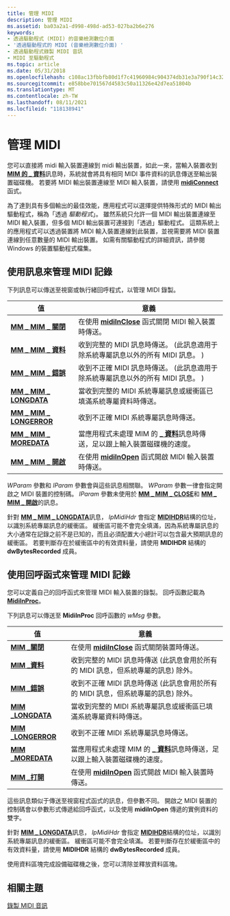 ```yaml
---
title: 管理 MIDI
description: 管理 MIDI
ms.assetid: ba03a2a1-d998-498d-ad53-027ba2b6e276
keywords:
- 透過驅動程式 (MIDI) 的音樂檢測數位介面
- '透過驅動程式的 MIDI (音樂檢測數位介面) '
- 透過驅動程式錄製 MIDI 音訊
- MIDI 至驅動程式
ms.topic: article
ms.date: 05/31/2018
ms.openlocfilehash: c108ac13fbbfb80d1f7c41960984c904374db31e3a790f14c326cf9e7946dac9
ms.sourcegitcommit: e858bbe701567d4583c50a11326e42d7ea51804b
ms.translationtype: MT
ms.contentlocale: zh-TW
ms.lasthandoff: 08/11/2021
ms.locfileid: "118138941"
---
```

# <a name="managing-midi-thru"></a>管理 MIDI

您可以直接將 midi 輸入裝置連線到 midi 輸出裝置，如此一來，當輸入裝置收到 [**MIM 的 \_ 資料**](mim-data.md)訊息時，系統就會將具有相同 MIDI 事件資料的訊息傳送至輸出裝置磁碟機。 若要將 MIDI 輸出裝置連線至 MIDI 輸入裝置，請使用 [**midiConnect**](/windows/win32/api/mmeapi/nf-mmeapi-midiconnect) 函式。

為了達到具有多個輸出的最佳效能，應用程式可以選擇提供特殊形式的 MIDI 輸出驅動程式，稱為「透過 *驅動程式*」。 雖然系統只允許一個 MIDI 輸出裝置連線至 MIDI 輸入裝置，但多個 MIDI 輸出裝置可連接到「透過」驅動程式。 這類系統上的應用程式可以透過裝置將 MIDI 輸入裝置連線到此裝置，並視需要將 MIDI 裝置連線到任意數量的 MIDI 輸出裝置。 如需有關驅動程式的詳細資訊，請參閱 Windows 的裝置驅動程式檔集。

## <a name="using-messages-to-manage-midi-recording"></a>使用訊息來管理 MIDI 記錄

下列訊息可以傳送至視窗或執行緒回呼程式，以管理 MIDI 錄製。



| 值                                          | 意義                                                                                                                                |
|------------------------------------------------|----------------------------------------------------------------------------------------------------------------------------------------|
| [**MM \_ MIM \_ 關閉**](mm-mim-close.md)         | 在使用 [**midiInClose**](/windows/win32/api/mmeapi/nf-mmeapi-midiinclose) 函式關閉 MIDI 輸入裝置時傳送。                                      |
| [**MM \_ MIM \_ 資料**](mm-mim-data.md)           | 收到完整的 MIDI 訊息時傳送。  (此訊息適用于除系統專屬訊息以外的所有 MIDI 訊息。 )           |
| [**MM \_ MIM \_ 錯誤**](mm-mim-error.md)         | 收到不正確 MIDI 訊息時傳送。  (此訊息適用于除系統專屬訊息以外的所有 MIDI 訊息。 )           |
| [**MM \_ MIM \_ LONGDATA**](mm-mim-longdata.md)   | 當收到完整的 MIDI 系統專屬訊息或緩衝區已填滿系統專屬資料時傳送。     |
| [**MM \_ MIM \_ LONGERROR**](mm-mim-longerror.md) | 收到不正確 MIDI 系統專屬訊息時傳送。                                                                        |
| [**MM \_ MIM \_ MOREDATA**](mm-mim-moredata.md)   | 當應用程式未處理 MIM 的 [**\_ 資料**](mim-data.md)訊息時傳送，足以跟上輸入裝置磁碟機的速度。 |
| [**MM \_ MIM \_ 開啟**](mm-mim-open.md)           | 在使用 [**midiInOpen**](/windows/win32/api/mmeapi/nf-mmeapi-midiinopen) 函式開啟 MIDI 輸入裝置時傳送。                                        |



 

*WParam* 參數和 *lParam* 參數會與這些訊息相關聯。 *WParam* 參數一律會指定開啟之 MIDI 裝置的控制碼。 *lParam* 參數未使用於 [**MM \_ MIM \_ CLOSE**](mm-mim-close.md)和 [**MM \_ MIM \_ 開啟**](mm-mim-open.md)的訊息。

針對 [**MM \_ MIM \_ LONGDATA**](mm-mim-longdata.md)訊息， *lpMidiHdr* 會指定 [**MIDIHDR**](/windows/win32/api/mmeapi/ns-mmeapi-midihdr)結構的位址，以識別系統專屬訊息的緩衝區。 緩衝區可能不會完全填滿，因為系統專屬訊息的大小通常在記錄之前不是已知的，而且必須配置大小總計可以包含最大預期訊息的緩衝區。 若要判斷存在於緩衝區中的有效資料量，請使用 **MIDIHDR** 結構的 **dwBytesRecorded** 成員。

## <a name="using-a-callback-function-to-manage-midi-recording"></a>使用回呼函式來管理 MIDI 記錄

您可以定義自己的回呼函式來管理 MIDI 輸入裝置的錄製。 回呼函數記載為 [**MidiInProc**](/previous-versions//dd798460(v=vs.85))。

下列訊息可以傳送至 **MidiInProc** 回呼函數的 *wMsg* 參數。



| 值                                   | 意義                                                                                                                                |
|-----------------------------------------|----------------------------------------------------------------------------------------------------------------------------------------|
| [**MIM \_關閉**](mim-close.md)         | 在使用 [**midiInClose**](/windows/win32/api/mmeapi/nf-mmeapi-midiinclose) 函式關閉裝置時傳送。                                               |
| [**MIM \_資料**](mim-data.md)           | 收到完整的 MIDI 訊息時傳送 (此訊息會用於所有的 MIDI 訊息，但系統專屬的訊息) 除外。           |
| [**MIM \_錯誤**](mim-error.md)         | 收到不正確 MIDI 訊息時傳送 (此訊息會用於所有的 MIDI 訊息，但系統專屬的訊息) 除外。           |
| [**MIM \_LONGDATA**](mim-longdata.md)   | 當收到完整的 MIDI 系統專屬訊息或緩衝區已填滿系統專屬資料時傳送。     |
| [**MIM \_LONGERROR**](mim-longerror.md) | 收到不正確 MIDI 系統專屬訊息時傳送。                                                                        |
| [**MIM \_MOREDATA**](mim-moredata.md)   | 當應用程式未處理 MIM 的 [**\_ 資料**](mim-data.md)訊息時傳送，足以跟上輸入裝置磁碟機的速度。 |
| [**MIM \_打開**](mim-open.md)           | 在使用 [**midiInOpen**](/windows/win32/api/mmeapi/nf-mmeapi-midiinopen) 函式開啟 MIDI 輸入裝置時傳送。                                      |



 

這些訊息類似于傳送至視窗程式函式的訊息，但參數不同。 開啟之 MIDI 裝置的控制碼會以參數形式傳遞給回呼函式，以及使用 **midiInOpen** 傳遞的實例資料的雙字。

針對 [**MIM \_ LONGDATA**](mim-longdata.md)訊息， *lpMidiHdr* 會指定 [**MIDIHDR**](/windows/win32/api/mmeapi/ns-mmeapi-midihdr)結構的位址，以識別系統專屬訊息的緩衝區。 緩衝區可能不會完全填滿。 若要判斷存在於緩衝區中的有效資料量，請使用 **MIDIHDR** 結構的 **dwBytesRecorded** 成員。

使用資料區塊完成設備磁碟機之後，您可以清除並釋放資料區塊。

## <a name="related-topics"></a>相關主題

<dl> <dt>

[錄製 MIDI 音訊](recording-midi-audio.md)
</dt> </dl>

 

 